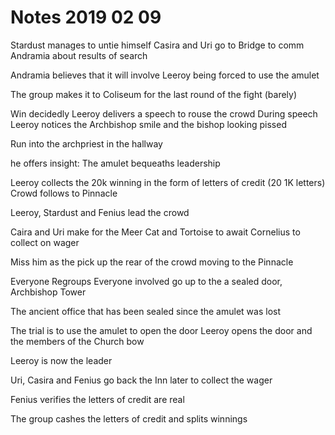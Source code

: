 <!-- TITLE: Notes 2019 02 09 -->
<!-- SUBTITLE: Adventure Notes -->

# Notes 2019 02 09
Stardust manages to untie himself
Casira and Uri go to Bridge to comm Andramia about results of search

  Andramia believes that it will involve Leeroy being forced to use the amulet

The group makes it to Coliseum for the last round of the fight (barely)

  Win decidedly
  Leeroy delivers a speech to rouse the crowd
    During speech Leeroy notices the Archbishop smile and the bishop looking pissed

Run into the archpriest in the hallway

  he offers insight: The amulet bequeaths leadership

Leeroy collects the 20k winning in the form of letters of credit (20 1K letters)
Crowd follows to Pinnacle

  Leeroy, Stardust and Fenius lead the crowd

Caira and Uri make for the Meer Cat and Tortoise to await Cornelius to collect on wager

  Miss him as the pick up the rear of the crowd moving to the Pinnacle

Everyone Regroups
Everyone involved go up to the a sealed door, Archbishop Tower

  The ancient office that has been sealed since the amulet was lost

The trial is to use the amulet to open the door
Leeroy opens the door and the members of the Church bow

  Leeroy is now the leader

Uri, Casira and Fenius go back the Inn later to collect the wager

  Fenius verifies the letters of credit are real

The group cashes the letters of credit and splits winnings